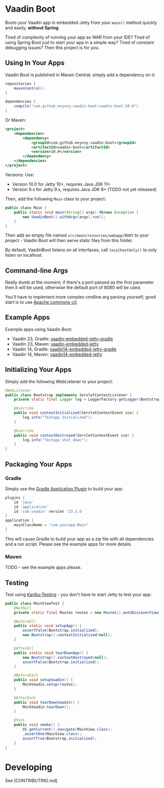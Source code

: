 # Vaadin Boot

Boots your Vaadin app in embedded Jetty from your `main()` method quickly and easily, **without Spring**.

Tired of complexity of running your app as WAR from your IDE? Tired of using Spring Boot just to start your app in a simple way?
Tired of constant debugging issues? Then this project is for you.

## Using In Your Apps

Vaadin Boot is published in Maven Central; simply add a dependency on it:

```groovy
repositories {
    mavenCentral()
}

dependencies {
    compile("com.github.mvysny.vaadin-boot:vaadin-boot:10.0")
}
```
Or Maven:
```xml
<project>
	<dependencies>
		<dependency>
			<groupId>com.github.mvysny.vaadin-boot</groupId>
			<artifactId>vaadin-boot</artifactId>
			<version>10.0</version>
		</dependency>
    </dependencies>
</project>
```

Versions: Use:

* Version 10.0 for Jetty 10+, requires Java JDK 11+
* Version 9.x for Jetty 9.x, requires Java JDK 8+ (TODO not yet released)

Then, add the following `Main` class to your project:
```java
public class Main {
    public static void main(String[] args) throws Exception {
        new VaadinBoot().withArgs(args).run();
    }
}
```

Then add an empty file named `src/main/resources/webapp/ROOT` to your project -
Vaadin Boot will then serve static files from this folder.

By default, VaadinBoot listens on all interfaces; call `localhostOnly()` to
only listen on localhost.

## Command-line Args

Really dumb at the moment; if there's a port passed as the first parameter then it will be used, otherwise
the default port of 8080 will be used.

You'll have to implement more complex cmdline arg parsing yourself; good start
is to use [Apache commons-cli](https://commons.apache.org/proper/commons-cli/).

## Example Apps

Example apps using Vaadin Boot:

* Vaadin 23, Gradle: [vaadin-embedded-jetty-gradle](https://github.com/mvysny/vaadin-embedded-jetty-gradle)
* Vaadin 23, Maven: [vaadin-embedded-jetty](https://github.com/mvysny/vaadin-embedded-jetty)
* Vaadin 14, Gradle: [vaadin14-embedded-jetty-gradle](https://github.com/mvysny/vaadin14-embedded-jetty-gradle)
* Vaadin 14, Maven: [vaadin14-embedded-jetty](https://github.com/mvysny/vaadin14-embedded-jetty)

## Initializing Your Apps

Simply add the following WebListener to your project:

```java
@WebListener
public class Bootstrap implements ServletContextListener {
    private static final Logger log = LoggerFactory.getLogger(Bootstrap.class);

    @Override
    public void contextInitialized(ServletContextEvent sce) {
        log.info("Testapp Initialized");
    }

    @Override
    public void contextDestroyed(ServletContextEvent sce) {
        log.info("Testapp shut down");
    }
}
```

## Packaging Your Apps

### Gradle

Simply use the [Gradle Application Plugin](https://docs.gradle.org/current/userguide/application_plugin.html)
to build your app:
```groovy
plugins {
    id 'java'
    id 'application'
    id 'com.vaadin' version '23.2.6'
}
application {
    mainClassName = "com.yourapp.Main"
}
```

This will cause Gradle to build your app as a zip file with all dependencies and a run script.
Please see the example apps for more details.

### Maven

TODO - see the example apps please.

## Testing

Test using [Karibu-Testing](https://github.com/mvysny/karibu-testing/) - you don't have to start
Jetty to test your app:

```java
public class MainViewTest {
    @NotNull
    private static final Routes routes = new Routes().autoDiscoverViews("com.example");

    @BeforeAll
    public static void setupApp() {
        assertFalse(Bootstrap.initialized);
        new Bootstrap().contextInitialized(null);
    }

    @AfterAll
    public static void tearDownApp() {
        new Bootstrap().contextDestroyed(null);
        assertFalse(Bootstrap.initialized);
    }

    @BeforeEach
    public void setupVaadin() {
        MockVaadin.setup(routes);
    }

    @AfterEach
    public void tearDownVaadin() {
        MockVaadin.tearDown();
    }

    @Test
    public void smoke() {
        UI.getCurrent().navigate(MainView.class);
        _assertOne(MainView.class);
        assertTrue(Bootstrap.initialized);
    }
}
```

# Developing

See [CONTRIBUTING.md]
